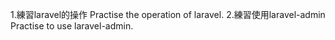 1.練習laravel的操作 Practise the operation of laravel.
2.練習使用laravel-admin Practise to use laravel-admin.